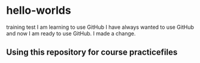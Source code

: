 # hello-worlds
training test
I am learning to use GitHub
I have always wanted to use GitHub
and now I am ready to use GitHub.
I made a change.
## Using this repository for course practicefiles
